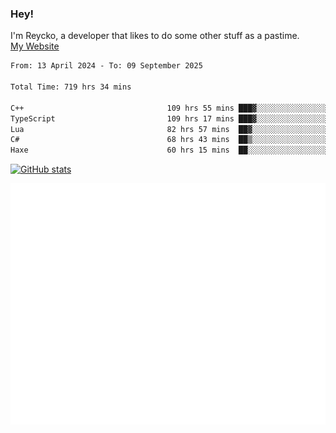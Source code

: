 ### Hey!
I'm Reycko, a developer that likes to do some other stuff as a pastime.  
[My Website](https://reycko.root.sx)

<!--START_SECTION:wakasection-->

```txt
From: 13 April 2024 - To: 09 September 2025

Total Time: 719 hrs 34 mins

C++                                109 hrs 55 mins ███▓░░░░░░░░░░░░░░░░░░░░░   14.57 %
TypeScript                         109 hrs 17 mins ███▓░░░░░░░░░░░░░░░░░░░░░   14.48 %
Lua                                82 hrs 57 mins  ██▓░░░░░░░░░░░░░░░░░░░░░░   10.99 %
C#                                 68 hrs 43 mins  ██▒░░░░░░░░░░░░░░░░░░░░░░   09.11 %
Haxe                               60 hrs 15 mins  ██░░░░░░░░░░░░░░░░░░░░░░░   07.98 %
```

<!--END_SECTION:wakasection-->

[![GitHub stats](https://github-readme-stats.vercel.app/api?username=Reycko&show_icons=true&theme=dark&hide_title=true&count_private=true)](https://github.com/anuraghazra/github-readme-stats)

![Metrics](/github-metrics.svg)
